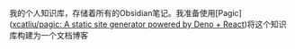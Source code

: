 我的个人知识库，存储着所有的Obsidian笔记。我准备使用[Pagic]([xcatliu/pagic: A static site generator powered by Deno + React](https://github.com/xcatliu/pagic))将这个知识库构建为一个文档博客